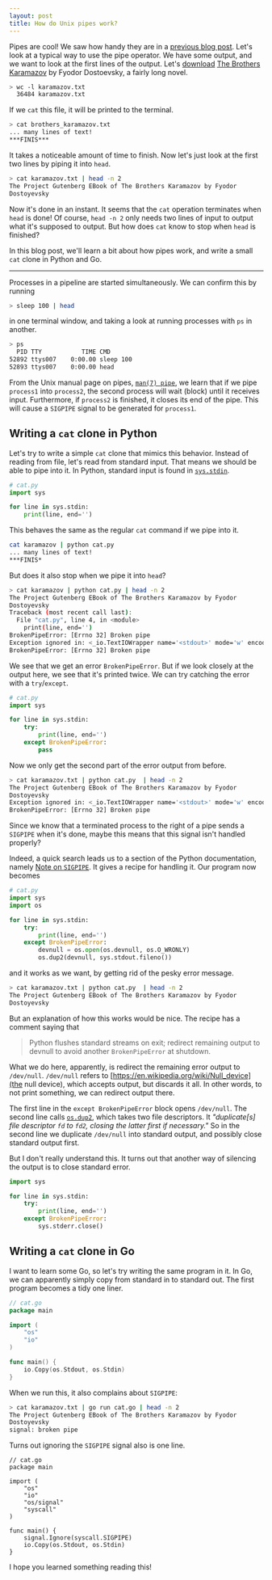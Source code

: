 ```yaml
---
layout: post
title: How do Unix pipes work?
---
```


Pipes are cool!
We saw how handy they are in a [previous blog post](/unix).
Let's look at a typical way to use the pipe operator.
We have some output, and we want to look at the first lines of the output.
Let's [download](https://www.gutenberg.org/files/28054/28054-0.txt) [The Brothers Karamazov](https://en.wikipedia.org/wiki/Lazy_evaluation) by Fyodor Dostoevsky, a fairly long novel.

```bash
> wc -l karamazov.txt
  36484 karamazov.txt
```

If we `cat` this file, it will be printed to the terminal.
```bash
> cat brothers_karamazov.txt
... many lines of text!
***FINIS***
```
It takes a noticeable amount of time to finish.
Now let's just look at the first two lines by piping it into `head`.

```sh
> cat karamazov.txt | head -n 2
The Project Gutenberg EBook of The Brothers Karamazov by Fyodor
Dostoyevsky
```

Now it's done in an instant.
It seems that the `cat` operation terminates when `head` is done!
Of course, `head -n 2` only needs two lines of input to output what it's supposed to output.
But how does `cat` know to stop when `head` is finished?

In this blog post, we'll learn a bit about how pipes work, and write a small `cat` clone in Python and Go.

<hr />

Processes in a pipeline are started simultaneously.
We can confirm this by running

```bash
> sleep 100 | head 
```

in one terminal window, and taking a look at running processes with `ps` in another.

```sh
> ps
  PID TTY           TIME CMD
52892 ttys007    0:00.00 sleep 100
52893 ttys007    0:00.00 head
```

From the Unix manual page on pipes, [`man(7) pipe`](https://linux.die.net/man/7/pipe), we learn that if we pipe `process1` into `process2`, the second process will wait (block) until it receives input.
Furthermore, if `process2` is finished, it closes its end of the pipe.
This will cause a `SIGPIPE` signal to be generated for `process1`.

## Writing a `cat` clone in Python
Let's try to write a simple `cat` clone that mimics this behavior.
Instead of reading from file, let's read from standard input.
That means we should be able to pipe into it.
In Python, standard input is found in [`sys.stdin`](https://docs.python.org/3/library/sys.html#sys.stdin).

```python
# cat.py
import sys

for line in sys.stdin:
    print(line, end='')
```

This behaves the same as the regular `cat` command if we pipe into it.

```sh
cat karamazov | python cat.py
... many lines of text!
***FINIS*
```

But does it also stop when we pipe it into `head`?

```sh
> cat karamazov | python cat.py | head -n 2
The Project Gutenberg EBook of The Brothers Karamazov by Fyodor
Dostoyevsky
Traceback (most recent call last):
  File "cat.py", line 4, in <module>
    print(line, end='')
BrokenPipeError: [Errno 32] Broken pipe
Exception ignored in: <_io.TextIOWrapper name='<stdout>' mode='w' encoding='UTF-8'>
BrokenPipeError: [Errno 32] Broken pipe
```

We see that we get an error `BrokenPipeError`.
But if we look closely at the output here, we see that it's printed twice.
We can try catching the error with a `try`/`except`.

```python
# cat.py
import sys

for line in sys.stdin:
    try:
        print(line, end='')
    except BrokenPipeError:
        pass
```

Now we only get the second part of the error output from before.

```sh
> cat karamazov.txt | python cat.py  | head -n 2
The Project Gutenberg EBook of The Brothers Karamazov by Fyodor
Dostoyevsky
Exception ignored in: <_io.TextIOWrapper name='<stdout>' mode='w' encoding='UTF-8'>
BrokenPipeError: [Errno 32] Broken pipe
```

Since we know that a terminated process to the right of a pipe sends a `SIGPIPE` when it's done, maybe this means that this signal isn't handled properly?

Indeed, a quick search leads us to a section of the Python documentation, namely [Note on `SIGPIPE`](https://docs.python.org/3/library/signal.html#note-on-sigpipe).
It gives a recipe for handling it.
Our program now becomes

```python
# cat.py
import sys
import os

for line in sys.stdin:
    try:
        print(line, end='')
    except BrokenPipeError:
        devnull = os.open(os.devnull, os.O_WRONLY)
        os.dup2(devnull, sys.stdout.fileno())
```

and it works as we want, by getting rid of the pesky error message.

```sh
> cat karamazov.txt | python cat.py  | head -n 2
The Project Gutenberg EBook of The Brothers Karamazov by Fyodor
Dostoyevsky
```

But an explanation of how this works would be nice.
The recipe has a comment saying that
> Python flushes standard streams on exit; redirect remaining output to devnull to avoid another `BrokenPipeError` at shutdown.

What we do here, apparently, is redirect the remaining error output to `/dev/null`.
`/dev/null` refers to [https://en.wikipedia.org/wiki/Null_device](the null device), which accepts output, but discards it all.
In other words, to not print something, we can redirect output there.

The first line in the `except BrokenPipeError` block opens `/dev/null`.
The second line calls [`os.dup2`](https://docs.python.org/3/library/os.html#os.dup2), which takes two file descriptors.
It _"duplicate[s] file descriptor `fd` to `fd2`, closing the latter first if necessary."_
So in the second line we duplicate `/dev/null` into standard output, and possibly close standard output first.

But I don't really understand this.
It turns out that another way of silencing the output is to close standard error.

```python
import sys

for line in sys.stdin:
    try:
        print(line, end='')
    except BrokenPipeError:
        sys.stderr.close()
```

## Writing a `cat` clone in Go

I want to learn some Go, so let's try writing the same program in it.
In Go, we can apparently simply copy from standard in to standard out.
The first program becomes a tidy one liner.

```go
// cat.go
package main

import (
    "os"
    "io"
)

func main() {
    io.Copy(os.Stdout, os.Stdin)
}
```

When we run this, it also complains about `SIGPIPE`:

```sh
> cat karamazov.txt | go run cat.go | head -n 2
The Project Gutenberg EBook of The Brothers Karamazov by Fyodor
Dostoyevsky
signal: broken pipe
```

Turns out ignoring the `SIGPIPE` signal also is one line.

```golang
// cat.go
package main

import (
    "os"
    "io"
    "os/signal"
    "syscall"
)

func main() {
    signal.Ignore(syscall.SIGPIPE)
    io.Copy(os.Stdout, os.Stdin)
}
```

I hope you learned something reading this!
